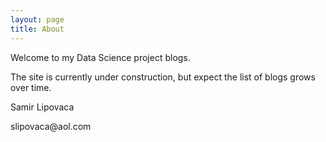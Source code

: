 ```yaml
---
layout: page
title: About
---
```


Welcome to my Data Science project blogs.

The site is currently under construction, but expect the list of blogs grows
over time.

Samir Lipovaca

slipovaca\@aol.com

 
